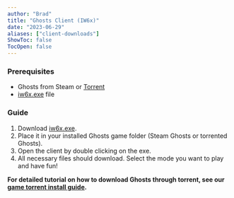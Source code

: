 ```yaml
---
author: "Brad"
title: "Ghosts Client (IW6x)"
date: "2023-06-29"
aliases: ["client-downloads"]
ShowToc: false
TocOpen: false
---
```


### Prerequisites
- Ghosts from Steam or [Torrent](https://github.com/CBServers/client-dowloads/raw/main/torrents/iw6x_full_game.torrent)
- [iw6x.exe](https://github.com/CBServers/updater/raw/main/updater/iw6x/iw6x.exe) file

### Guide
1. Download [iw6x.exe](https://github.com/CBServers/updater/raw/main/updater/iw6x/iw6x.exe).
2. Place it in your installed Ghosts game folder (Steam Ghosts or torrented Ghosts).
3. Open the client by double clicking on the exe.
4. All necessary files should download. Select the mode you want to play and have fun!

**For detailed tutorial on how to download Ghosts through torrent, see our [game torrent install guide](/guides/torrents).**